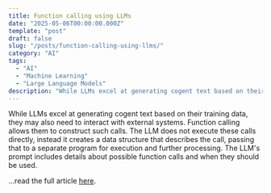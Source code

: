```yaml
---
title: Function calling using LLMs
date: "2025-05-06T00:00:00.000Z"
template: "post"
draft: false
slug: "/posts/function-calling-using-llms/"
category: "AI"
tags:
  - "AI"
  - "Machine Learning"
  - "Large Language Models"
description: "While LLMs excel at generating cogent text based on their training data, they may also need to interact with external systems. Function calling allows them to construct such calls. The LLM does not execute these calls directly, instead it creates a data structure that describes the call, passing that to a separate program for execution and further processing."
---
```


While LLMs excel at generating cogent text based on their training data, they may also need to interact with external systems. Function calling allows them to construct such calls. The LLM does not execute these calls directly, instead it creates a data structure that describes the call, passing that to a separate program for execution and further processing. The LLM's prompt includes details about possible function calls and when they should be used.

...read the full article [here](https://martinfowler.com/articles/function-call-LLM.html).